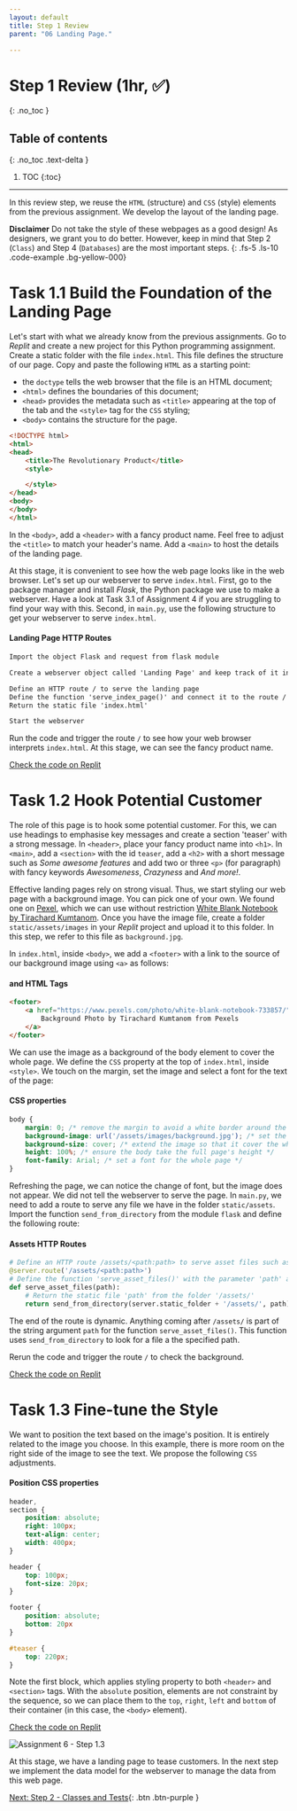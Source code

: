 ```yaml
---
layout: default
title: Step 1 Review
parent: "06 Landing Page."

---
```


# Step 1 Review (1hr, ✅)
{: .no_toc }

## Table of contents
{: .no_toc .text-delta }

1. TOC
{:toc}

---


In this review step, we reuse the `HTML` (structure) and `CSS` (style) elements from the previous assignment. We develop the layout of the landing page.

**Disclaimer** Do not take the style of these webpages as a good design! As designers, we grant you to do better. However, keep in mind that Step 2 (`Class`) and Step 4 (`Databases`) are the most important steps.
{: .fs-5 .ls-10 .code-example .bg-yellow-000}

# Task 1.1 Build the Foundation of the Landing Page

Let's start with what we already know from the previous assignments. Go to _Replit_ and create a new project for this Python programming assignment. Create a static folder with the file `index.html`. This file defines the structure of our page. Copy and paste the following `HTML` as a starting point:

* the `doctype` tells the web browser that the file is an HTML document;
* `<html>` defines the boundaries of this document;
* `<head>` provides the metadata such as `<title>` appearing at the top of the tab and the `<style>` tag for the `CSS` styling;
* `<body>` contains the structure for the page.

```html
<!DOCTYPE html>
<html>
<head>
    <title>The Revolutionary Product</title>
    <style>

    </style>
</head>
<body>
</body>
</html>
```

In the `<body>`, add a `<header>` with a fancy product name. Feel free to adjust the `<title>` to match your header's name. Add a `<main>` to host the details of the landing page.

At this stage, it is convenient to see how the web page looks like in the web browser. Let's set up our webserver to serve `index.html`. First, go to the package manager and install _Flask_, the Python package we use to make a webserver. Have a look at Task 3.1 of Assignment 4 if you are struggling to find your way with this. Second, in `main.py`, use the following structure to get your webserver to serve `index.html`.

#### Landing Page HTTP Routes

```markdown
Import the object Flask and request from flask module

Create a webserver object called 'Landing Page' and keep track of it in the variable called server

Define an HTTP route / to serve the landing page
Define the function 'serve_index_page()' and connect it to the route /
Return the static file 'index.html'

Start the webserver
```

Run the code and trigger the route `/` to see how your web browser interprets `index.html`. At this stage, we can see the fancy product name. 

[Check the code on Replit](https://repl.it/@IO1075/06-landing-page-step1-1])

# Task 1.2 Hook Potential Customer

The role of this page is to hook some potential customer. For this, we can use headings to emphasise key messages and create a section 'teaser' with a strong message. In `<header>`, place your fancy product name into `<h1>`. In `<main>`, add a `<section>` with the id `teaser`, add a `<h2>` with a short message such as _Some awesome features_ and add two or three `<p>` (for paragraph) with fancy keywords _Awesomeness_, _Crazyness_ and _And more!_.

Effective landing pages rely on strong visual. Thus, we start styling our web page with a background image. You can pick one of your own. We found one on [Pexel](https://www.pexels.com), which we can use without restriction [White Blank Notebook by Tirachard Kumtanom](https://www.pexels.com/photo/white-blank-notebook-733857/). Once you have the image file, create a folder `static/assets/images` in your _Replit_ project and upload it to this folder. In this step, we refer to this file as `background.jpg`.

In `index.html`, inside `<body>`, we add a `<footer>` with a link to the source of our background image using `<a>` as follows:


#### <footer> and <a> HTML Tags

```html
<footer>
    <a href="https://www.pexels.com/photo/white-blank-notebook-733857/">
        Background Photo by Tirachard Kumtanom from Pexels
    </a>
</footer>
```

We can use the image as a background of the body element to cover the whole page. We define the `CSS` property at the top of `index.html`, inside `<style>`. We touch on the margin, set the image and select a font for the text of the page:

#### <body> CSS properties

```css
body {
    margin: 0; /* remove the margin to avoid a white border around the page */
    background-image: url('/assets/images/background.jpg'); /* set the path to the background image */
    background-size: cover; /* extend the image so that it cover the whole page */
    height: 100%; /* ensure the body take the full page's height */
    font-family: Arial; /* set a font for the whole page */
}
```

Refreshing the page, we can notice the change of font, but the image does not appear. We did not tell the webserver to serve the page. In `main.py`, we need to add a route to serve any file we have in the folder `static/assets`. Import the function `send_from_directory` from the module `flask` and define the following route:

#### Assets HTTP Routes

```python
# Define an HTTP route /assets/<path:path> to serve asset files such as the background image
@server.route('/assets/<path:path>')
# Define the function 'serve_asset_files()' with the parameter 'path' and connect it to the route /assets/<path:path>
def serve_asset_files(path):
    # Return the static file 'path' from the folder '/assets/'
    return send_from_directory(server.static_folder + '/assets/', path)
```

The end of the route is dynamic. Anything coming after `/assets/` is part of the string argument `path` for the function `serve_asset_files()`. This function uses `send_from_directory` to look for a file a the specified path.

Rerun the code and trigger the route `/` to check the background.

[Check the code on Replit](https://repl.it/@IO1075/06-landing-page-step1-2])

# Task 1.3 Fine-tune the Style

We want to position the text based on the image's position. It is entirely related to the image you choose. In this example, there is more room on the right side of the image to see the text. We propose the following `CSS` adjustments.

#### Position CSS properties

```css
header,
section {
    position: absolute;
    right: 100px;
    text-align: center;
    width: 400px;
}

header {
    top: 100px;
    font-size: 20px;
}

footer {
    position: absolute;
    bottom: 20px
}

#teaser {
    top: 220px;
}
```

Note the first block, which applies styling property to both `<header>` and `<section>` tags. With the `absolute` position, elements are not constraint by the sequence, so we can place them to the `top`, `right`, `left` and `bottom` of their container (in this case, the `<body>` element).

[Check the code on Replit](https://repl.it/@IO1075/06-landing-page-step1-2])

![Assignment 6 - Step 1.3]({{site.baseurl}}/assets/images/assignment6-step1-3-result.png)

At this stage, we have a landing page to tease customers. In the next step we implement the data model for the webserver to manage the data from this web page.

[Next: Step 2 - Classes and Tests]({{site.baseurl}}/assignments/06-landing-page/step2){: .btn .btn-purple }